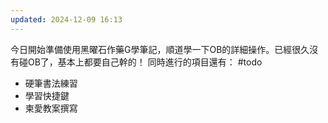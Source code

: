 ```yaml
---
updated: 2024-12-09 16:13
---
```

今日開始準備使用黑曜石作藥G學筆記，順道學一下OB的詳細操作。已經很久沒有碰OB了，基本上都要自己幹的！
同時進行的項目還有：
#todo 
- 硬筆書法練習
- 學習快捷鍵
- 柬愛教案撰寫
